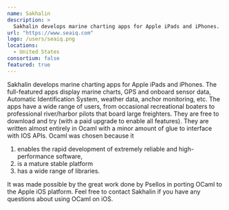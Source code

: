 ```yaml
---
name: Sakhalin
description: > 
  Sakhalin develops marine charting apps for Apple iPads and iPhones.
url: "https://www.seaiq.com"
logo: /users/seaiq.png
locations: 
  - United States
consortium: false
featured: true
---
```


Sakhalin develops marine charting apps for Apple iPads and iPhones. The full-featured apps display marine charts, GPS and onboard sensor data, Automatic Identification System, weather data, anchor monitoring, etc. The apps have a wide range of users, from occasional recreational boaters to professional river/harbor pilots that board large freighters. They are free to download and try (with a paid upgrade to enable all features). They are written almost entirely in Ocaml with a minor amount of glue to interface with IOS APIs. Ocaml was chosen because it

 1. enables the rapid development of extremely reliable and high-performance software,
 2. is a mature stable platform
 3. has a wide range of libraries. 
 
It was made possible by the great work done by Psellos in porting OCaml to the Apple iOS platform. Feel free to contact Sakhalin if you have any questions about using OCaml on iOS.
